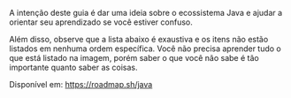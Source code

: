 A intenção deste guia é dar uma ideia sobre o ecossistema Java e ajudar a orientar seu aprendizado se você estiver confuso.

Além disso, observe que a lista abaixo é exaustiva e os itens não estão listados em nenhuma ordem específica. Você não precisa aprender tudo o que está listado na imagem, porém saber o que você não sabe é tão importante quanto saber as coisas.

 Disponível em: https://roadmap.sh/java
